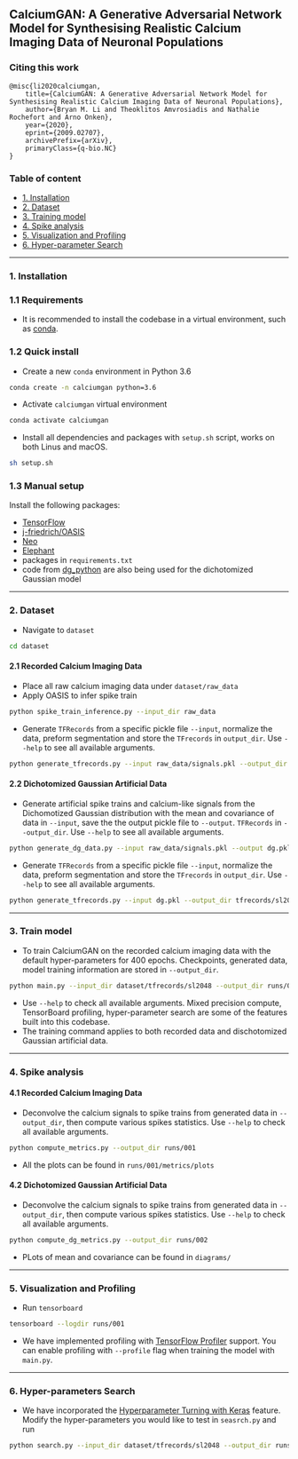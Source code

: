 ## CalciumGAN: A Generative Adversarial Network Model for Synthesising Realistic Calcium Imaging Data of Neuronal Populations

### Citing this work
```
@misc{li2020calciumgan,
    title={CalciumGAN: A Generative Adversarial Network Model for Synthesising Realistic Calcium Imaging Data of Neuronal Populations},
    author={Bryan M. Li and Theoklitos Amvrosiadis and Nathalie Rochefort and Arno Onken},
    year={2020},
    eprint={2009.02707},
    archivePrefix={arXiv},
    primaryClass={q-bio.NC}
}
```

### Table of content
- [1. Installation](#1-installation)
- [2. Dataset](#2-dataset)
- [3. Training model](#3-train-model)
- [4. Spike analysis](#4-spike-analysis)
- [5. Visualization and Profiling](#5-visualization-and-profiling)
- [6. Hyper-parameter Search](#6-hyper-parameters-search)
    
---

### 1. Installation

### 1.1 Requirements
- It is recommended to install the codebase in a virtual environment, 
such as [conda](https://conda.io/en/latest/).

### 1.2 Quick install
- Create a new `conda` environment in Python 3.6
```bash
conda create -n calciumgan python=3.6
```
- Activate `calciumgan` virtual environment
```bash
conda activate calciumgan
```
- Install all dependencies and packages with `setup.sh` script, works on both Linus and macOS.
```bash
sh setup.sh
```

### 1.3 Manual setup
Install the following packages:
- [TensorFlow](https://tensorflow.org)
- [j-friedrich/OASIS](https://github.com/j-friedrich/OASIS)
- [Neo](https://github.com/NeuralEnsemble/python-neo)
- [Elephant](https://github.com/NeuralEnsemble/elephant)
- packages in `requirements.txt`
- code from [dg_python](https://github.com/mackelab/dg_python) are also being 
used for the dichotomized Gaussian model

---

### 2. Dataset
- Navigate to `dataset`
```bash
cd dataset
```

#### 2.1 Recorded Calcium Imaging Data
- Place all raw calcium imaging data under `dataset/raw_data`
- Apply OASIS to infer spike train
```bash
python spike_train_inference.py --input_dir raw_data
```
- Generate `TFRecords` from a specific pickle file `--input`, normalize the 
data, preform segmentation and store the `TFrecords` in `output_dir`. 
Use `--help` to see all available arguments.
```bash
python generate_tfrecords.py --input raw_data/signals.pkl --output_dir tfrecords/sl2048 --sequence_length 2048 --normalize
```

#### 2.2 Dichotomized Gaussian Artificial Data
- Generate artificial spike trains and calcium-like signals from the 
Dichomotized Gaussian distribution with the mean and covariance of data in 
`--input`, save the the output pickle file to `--output`. `TFRecords` in `--output_dir`. Use `--help` to 
see all available arguments.
```bash
python generate_dg_data.py --input raw_data/signals.pkl --output dg.pkl
```
- Generate `TFRecords` from a specific pickle file `--input`, normalize the 
data, preform segmentation and store the `TFrecords` in `output_dir`. 
Use `--help` to see all available arguments.
```bash
python generate_tfrecords.py --input dg.pkl --output_dir tfrecords/sl2048_dg --sequence_length 2048 --normalize
```

---

### 3. Train model
- To train CalciumGAN on the recorded calcium imaging data with the default 
hyper-parameters for 400 epochs. Checkpoints, generated data, model training
information are stored in `--output_dir`.
```bash
python main.py --input_dir dataset/tfrecords/sl2048 --output_dir runs/001 --epochs 400 --batch_size 128 --model calciumgan --algoirthm wgan-gp --noise_dim 32 --num_units 64 --kernel_size 24 --strides 2 --phase_shift 10 --layer_norm --mixed_precision --save_generated last 
```
- Use `--help` to check all available arguments. Mixed precision compute, 
TensorBoard profiling, hyper-parameter search are some of the features built 
into this codebase.
- The training command applies to both recorded data and dischotomized 
Gaussian artificial data.

---

### 4. Spike analysis

#### 4.1 Recorded Calcium Imaging Data
- Deconvolve the calcium signals to spike trains from generated data in 
`--output_dir`, then compute various spikes statistics. 
Use `--help` to check all available arguments.
```bash
python compute_metrics.py --output_dir runs/001
```
- All the plots can be found in `runs/001/metrics/plots`

#### 4.2 Dichotomized Gaussian Artificial Data
- Deconvolve the calcium signals to spike trains from generated data in 
`--output_dir`, then compute various spikes statistics. 
Use `--help` to check all available arguments.
```bash
python compute_dg_metrics.py --output_dir runs/002
```
- PLots of mean and covariance can be found in `diagrams/`

---

### 5. Visualization and Profiling
- Run `tensorboard`
```bash
tensorboard --logdir runs/001
```
- We have implemented profiling with 
[TensorFlow Profiler](https://www.tensorflow.org/tensorboard/tensorboard_profiling_keras) support.
You can enable profiling with `--profile` flag when training the model with `main.py`.

---

### 6. Hyper-parameters Search
- We have incorporated the [Hyperparameter Turning with Keras](https://www.tensorflow.org/tensorboard/hyperparameter_tuning_with_hparams) feature. 
Modify the hyper-parameters you would like to test in `seasrch.py` and run
```bash
python search.py --input_dir dataset/tfrecords/sl2048 --output_dir runs/hparams_search --epochs 400 --mixed_precision
```
